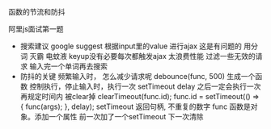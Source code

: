 函数的节流和防抖

阿里js面试第一题
- 搜索建议
  google suggest
  根据input里的value 进行ajax
  这是有问题的
  用分词 灭霸 电蚊液
  keyup没有必要每次都触发ajax 太浪费性能
  过滤一些无效的请求 输入完一个单词再去搜索
- 防抖的关键
  频繁输入时， 怎么减少请求呢
  debounce(func, 500) 生成一个函数
  控制执行，停止输入时，执行一次
  setTimeout delay 之后一定会执行一次
  再规定时间内 被clear掉
  clearTimeout(func.id);
    func.id = setTimeout(() => {
      func(args);
    }, delay);
    setTimeout 返回句柄, 不重复的数字
  func 函数是对象。添加一个属性
  前一次加了一个setTimeout 下一次清除